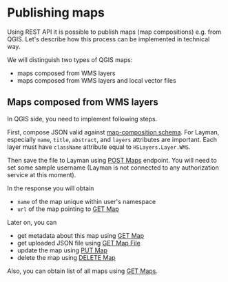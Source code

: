 # Publishing maps

Using REST API it is possible to publish maps (map compositions) e.g. from QGIS. Let's describe how this process can be implemented in technical way.

We will distinguish two types of QGIS maps:
- maps composed from WMS layers
- maps composed from WMS layers and local vector files

## Maps composed from WMS layers
In QGIS side, you need to implement following steps.

First, compose JSON valid against [map-composition schema](https://github.com/hslayers/hslayers-ng/wiki/Composition-schema). For Layman, especially `name`, `title`, `abstract`, and `layers` attributes are important. Each layer must have `className` attribute equal to `HSLayers.Layer.WMS`.

Then save the file to Layman using [POST Maps](rest.md#post-maps) endpoint. You will need to set some sample username (Layman is not connected to any authorization service at this moment).

In the response you will obtain
 - `name` of the map unique within user's namespace
 - `url` of the map pointing to [GET Map](rest.md#get-map)
 
 Later on, you can
 - get metadata about this map using [GET Map](rest.md#get-map)
 - get uploaded JSON file using [GET Map File](rest.md#get-map-file)
 - update the map using [PUT Map](rest.md#put-map)
 - delete the map using [DELETE Map](rest.md#delete-map)
 
 Also, you can obtain list of all maps using [GET Maps](rest.md#get-maps).